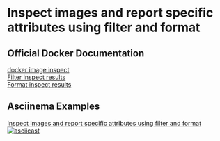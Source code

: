 # Inspect images and report specific attributes using filter and format

## Official Docker Documentation
[docker image inspect](https://docs.docker.com/engine/reference/commandline/image_inspect/)  
[Filter inspect results](https://docs.docker.com/engine/reference/commandline/images/#filtering)  
[Format inspect results](https://docs.docker.com/engine/reference/commandline/images/#format-the-output)  

## Asciinema Examples

[Inspect images and report specific attributes using filter and format ![asciicast](https://asciinema.org/a/245707.svg)](https://asciinema.org/a/245707)